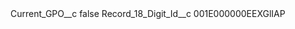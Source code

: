 <?xml version="1.0" encoding="UTF-8"?>
<CustomMetadata xmlns="http://soap.sforce.com/2006/04/metadata" xmlns:xsi="http://www.w3.org/2001/XMLSchema-instance" xmlns:xsd="http://www.w3.org/2001/XMLSchema">
    <label>Current_GPO__c</label>
    <protected>false</protected>
    <values>
        <field>Record_18_Digit_Id__c</field>
        <value xsi:type="xsd:string">001E000000EEXGlIAP</value>
    </values>
</CustomMetadata>
